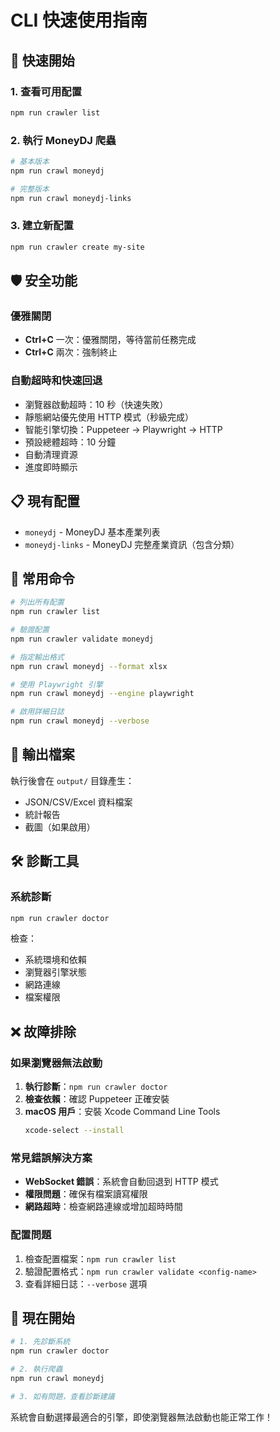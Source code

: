 # CLI 快速使用指南

## 🚀 快速開始

### 1. 查看可用配置
```bash
npm run crawler list
```

### 2. 執行 MoneyDJ 爬蟲
```bash
# 基本版本
npm run crawl moneydj

# 完整版本
npm run crawl moneydj-links
```

### 3. 建立新配置
```bash
npm run crawler create my-site
```

## 🛡️ 安全功能

### 優雅關閉
- **Ctrl+C** 一次：優雅關閉，等待當前任務完成
- **Ctrl+C** 兩次：強制終止

### 自動超時和快速回退
- 瀏覽器啟動超時：10 秒（快速失敗）
- 靜態網站優先使用 HTTP 模式（秒級完成）
- 智能引擎切換：Puppeteer → Playwright → HTTP
- 預設總體超時：10 分鐘
- 自動清理資源
- 進度即時顯示

## 📋 現有配置

- `moneydj` - MoneyDJ 基本產業列表
- `moneydj-links` - MoneyDJ 完整產業資訊（包含分類）

## 🔧 常用命令

```bash
# 列出所有配置
npm run crawler list

# 驗證配置
npm run crawler validate moneydj

# 指定輸出格式
npm run crawl moneydj --format xlsx

# 使用 Playwright 引擎
npm run crawl moneydj --engine playwright

# 啟用詳細日誌
npm run crawl moneydj --verbose
```

## 📂 輸出檔案

執行後會在 `output/` 目錄產生：
- JSON/CSV/Excel 資料檔案
- 統計報告
- 截圖（如果啟用）

## 🛠️ 診斷工具

### 系統診斷
```bash
npm run crawler doctor
```
檢查：
- 系統環境和依賴
- 瀏覽器引擎狀態
- 網路連線
- 檔案權限

## ❌ 故障排除

### 如果瀏覽器無法啟動
1. **執行診斷**：`npm run crawler doctor`
2. **檢查依賴**：確認 Puppeteer 正確安裝
3. **macOS 用戶**：安裝 Xcode Command Line Tools
   ```bash
   xcode-select --install
   ```

### 常見錯誤解決方案
- **WebSocket 錯誤**：系統會自動回退到 HTTP 模式
- **權限問題**：確保有檔案讀寫權限
- **網路超時**：檢查網路連線或增加超時時間

### 配置問題
1. 檢查配置檔案：`npm run crawler list`
2. 驗證配置格式：`npm run crawler validate <config-name>`
3. 查看詳細日誌：`--verbose` 選項

## 🚀 現在開始

```bash
# 1. 先診斷系統
npm run crawler doctor

# 2. 執行爬蟲
npm run crawl moneydj

# 3. 如有問題，查看診斷建議
```

系統會自動選擇最適合的引擎，即使瀏覽器無法啟動也能正常工作！
